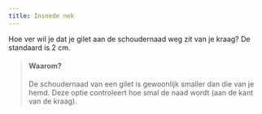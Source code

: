 ```yaml
---
title: Insnede nek
---
```


Hoe ver wil je dat je gilet aan de schoudernaad weg zit van je kraag? De standaard is 2 cm.

> #### Waarom?
> 
> De schoudernaad van een gilet is gewoonlijk smaller dan die van je hemd. Deze optie controleert hoe smal de naad wordt (aan de kant van de kraag).
